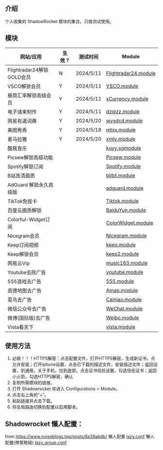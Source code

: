 ## 介绍
个人收集的 ShadowRocket 模块的集合。只做测试使用。

## 模块

| 网站/应用                 | 生效？ | 测试时间      | Module                                                                                                                |
|-----------------------|-----|-----------|-----------------------------------------------------------------------------------------------------------------------|
| Flightradar24解锁GOLD会员 | N   | 2024/5/11 | [Flightradar24.module](https://raw.githubusercontent.com/garywah/Shadowrocket/main/module/Flightradar24.module)       |
| VSCO解锁会员              | Y   | 2024/5/11 | [VSCO.module](https://raw.githubusercontent.com/garywah/Shadowrocket/main/module/VSCO.module)                         |
| 极简汇率解锁高级会员            | Y   | 2024/5/11 | [xCurrency.module](https://raw.githubusercontent.com/garywah/Shadowrocket/main/module/xCurrency.module)               |
| 电子请柬制作                | Y   | 2024/5/11 | [dzqjzz.module](https://raw.githubusercontent.com/SaHuyang77/shadowrocket-module/main/module/dzqjzz.module)           |
| 网易有道词典                | Y   | 2024/5/20 | [wyydcd.module](https://raw.githubusercontent.com/SaHuyang77/shadowrocket-module/main/module/wyydcd.module) 		        | 
| 美图秀秀                  | Y   | 2024/5/18 | [mtxx.module](https://raw.githubusercontent.com/SaHuyang77/shadowrocket-module/main/module/mtxx.module) 		            | 
| 喜马拉雅                  | Y   | 2024/5/20 | [xmly.module](https://raw.githubusercontent.com/SaHuyang77/shadowrocket-module/main/module/xmly.module) 		            | 
| 酷我音乐                  |     |           | [kuyy.sgmodule](https://raw.githubusercontent.com/SaHuyang77/shadowrocket-module/main/module/kuyy.sgmodule)           |
| Picsew解锁高级功能          |     |           | [Picsew.module](https://raw.githubusercontent.com/SaHuyang77/shadowrocket-module/main/module/Picsew.module)           |
| Spotify解锁订阅           |     |           | [Spotify.module](https://raw.githubusercontent.com/SaHuyang77/shadowrocket-module/main/module/Spotify.module)         |
| B站高清画质                |     |           | [blibli.module](https://raw.githubusercontent.com/SaHuyang77/shadowrocket-module/main/module/blibli.module)           |
| AdGuard 解锁永久高级版       |     |           | [adguard.module](https://raw.githubusercontent.com/SaHuyang77/shadowrocket-module/main/module/adguard.module)         |
| TikTok免拔卡             |     |           | [Tiktok.module](https://raw.githubusercontent.com/SaHuyang77/shadowrocket-module/main/module/Tiktok.module)           |
| 百度云画质解锁               |     |           | [BaiduYun.module](https://raw.githubusercontent.com/SaHuyang77/shadowrocket-module/main/module/BaiduYun.module)       |
| Colorful-Widget订阅     |     |           | [ColorWidget.module](https://raw.githubusercontent.com/SaHuyang77/shadowrocket-module/main/module/ColorWidget.module) |
| Nicegram会员            |     |           | [Nicegram.module](https://raw.githubusercontent.com/SaHuyang77/shadowrocket-module/main/module/Nicegram.module)       |
| Keep订阅视频              |     |           | [keep.module](https://raw.githubusercontent.com/SaHuyang77/shadowrocket-module/main/module/keep.module)               |
| Keep解锁会员              |     |           | [keep2.module](https://raw.githubusercontent.com/SaHuyang77/shadowrocket-module/main/module/keep2.module)             |
| 网易云Vip                |     |           | [music163.module](https://raw.githubusercontent.com/SaHuyang77/shadowrocket-module/main/module/music163.module)       |
| Youtube去除广告           |     |           | [youtube.module](https://raw.githubusercontent.com/SaHuyang77/shadowrocket-module/main/module/youtube.module)         |
| 555游戏去广告              |     |           | [555.module](https://raw.githubusercontent.com/SaHuyang77/shadowrocket-module/main/module/555.module)                 |
| 高德地图去广告               |     |           | [Amap.module](https://raw.githubusercontent.com/SaHuyang77/shadowrocket-module/main/module/Amap.module)               |
| 菜鸟去广告                 |     |           | [Cainiao.module](https://raw.githubusercontent.com/SaHuyang77/shadowrocket-module/main/module/Cainiao.module)         |
| 微信公众号去广告              |     |           | [WeChat.module](https://raw.githubusercontent.com/SaHuyang77/shadowrocket-module/main/module/WeChat.module)           |
| 微博(国际版)去广告            |     |           | [Weibo.module](https://raw.githubusercontent.com/SaHuyang77/shadowrocket-module/main/module/Weibo.module)             |
| Vista看天下              |     |           | [vista.module](https://raw.githubusercontent.com/SaHuyang77/shadowrocket-module/main/module/vista.module)             |

## 使用方法
1. 必做！！！HTTPS解密：点击配置文件，打开HTTPS解密，生成新证书，点允许安装；打开iphone设置，点击已下载的描述文件，安装描述文件；返回设置，到通用，关于手机，拉到底部，点击证书信任设置，勾选信任证书；返回小火箭，勾选HTTPS解密，确认
2. 复制所需模块的链接。
3. 打开 Shadowrocket 并进入 Configurations > Module。
4. 点击右上角的“+”。
5. 粘贴链接并点击下载。
6. 将全局路由切换到配置以启用脚本。


## Shadowrocket 懶人配置：
from https://www.noiseblogs.top/posts/6e39abdb/
懶人配置 [lazy.conf](https://raw.githubusercontent.com/SaHuyang77/shadowrocket-module/main/conf/lazy.conf)
懶人配置(帶策略組) [lazy_group.conf](https://raw.githubusercontent.com/SaHuyang77/shadowrocket-module/main/conf/lazy_group.conf)
